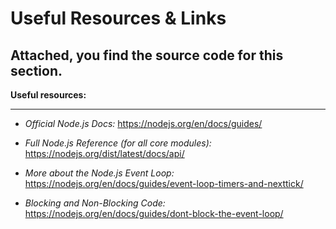 # Useful Resources & Links<br/>
## Attached, you find the source code for this section.

**Useful resources:**
- - - - - - - - - - - - - - - - - - - - - - - - - - - - -

* _Official Node.js Docs:_ https://nodejs.org/en/docs/guides/

* _Full Node.js Reference (for all core modules):_ https://nodejs.org/dist/latest/docs/api/

* _More about the Node.js Event Loop:_ https://nodejs.org/en/docs/guides/event-loop-timers-and-nexttick/

* _Blocking and Non-Blocking Code:_ https://nodejs.org/en/docs/guides/dont-block-the-event-loop/